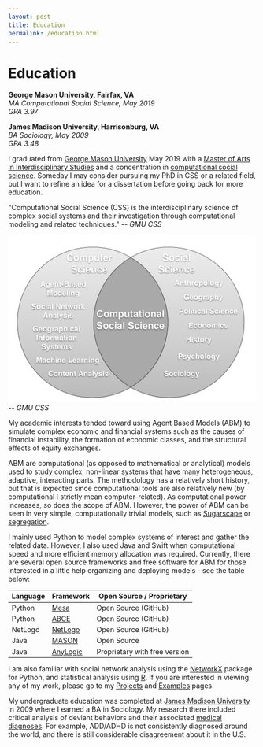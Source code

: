 ```yaml
---
layout: post
title: Education
permalink: /education.html
---
```



# Education

**George Mason University, Fairfax, VA**  
*MA Computational Social Science, May 2019*  
*GPA 3.97*

**James Madison University, Harrisonburg, VA**  
*BA Sociology, May 2009*  
*GPA 3.48*

I graduated from [George Mason University](https://www2.gmu.edu) May 2019 with a [Master of Arts in Interdisciplinary Studies](https://mais.gmu.edu/programs/la-mais-isin/overview) and a concentration in [computational social science](https://cos.gmu.edu/cds/computational-social-science/). Someday I may consider pursuing my PhD in CSS or a related field, but I want to refine an idea for a dissertation before going back for more education.

"Computational Social Science (CSS) is the interdisciplinary science of complex social systems and their investigation through computational modeling and related techniques."
-- *GMU CSS*


![CSS Ven Diagram](/images/CSS-Ven-Diagram.png) -- *GMU CSS*


My academic interests tended toward using Agent Based Models (ABM) to simulate complex economic and financial systems such as the causes of financial instability, the formation of economic classes, and the structural effects of equity exchanges.  

ABM are computational (as opposed to mathematical or analytical) models used to study complex, non-linear systems that have many heterogeneous, adaptive, interacting parts. The methodology has a relatively short history, but that is expected since computational tools are also relatively new (by computational I strictly mean computer-related). As computational power increases, so does the scope of ABM. However, the power of ABM can be seen in very simple, computationally trivial models, such as [Sugarscape](https://www.youtube.com/watch?v=4N6D5mMfe0A) or [segregation](https://www.youtube.com/watch?v=dnffIS2EJ30).  

I mainly used Python to model complex systems of interest and gather the related data. However, I also used Java and Swift when computational speed and more efficient memory allocation was required. Currently, there are several open source frameworks and free software for ABM for those interested in a little help organizing and deploying models - see the table below:  

Language | Framework | Open Source / Proprietary
-------- | --------- | -------------------------
Python | [Mesa](https://github.com/projectmesa/mesa) | Open Source (GitHub)
Python | [ABCE](https://github.com/AB-CE/abce) | Open Source (GitHub)
NetLogo | [NetLogo](https://github.com/NetLogo/NetLogo) | Open Source (GitHub)
Java | [MASON](https://cs.gmu.edu/~eclab/projects/mason/) | Open Source
Java | [AnyLogic](https://www.anylogic.com) | Proprietary with free version

I am also familiar with social network analysis using the [NetworkX](https://networkx.github.io) package for Python, and statistical analysis using [R](https://www.r-project.org). If you are interested in viewing any of my work, please go to my [Projects](/projects.html) and [Examples](/examples.html) pages.  

My undergraduate education was completed at [James Madison University](https://www.jmu.edu) in 2009 where I earned a BA in Sociology. My research there included critical analysis of deviant behaviors and their associated [medical diagnoses](https://www.tandfonline.com/doi/abs/10.1080/016396201750065009). For example, ADD/ADHD is not consistently diagnosed around the world, and there is still considerable disagreement about it in the U.S.  



